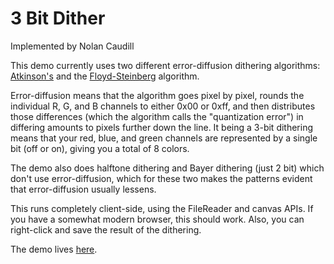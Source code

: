 
3 Bit Dither
==============
Implemented by Nolan Caudill

<p>This demo currently uses two different error-diffusion dithering algorithms: <a href="http://verlagmartinkoch.at/software/dither/index.html">Atkinson's</a> and the <a href="http://en.wikipedia.org/wiki/Floyd%E2%80%93Steinberg_dithering">Floyd-Steinberg</a> algorithm.

<p>Error-diffusion means that the algorithm goes pixel by pixel, rounds the individual R, G, and B channels to either 0x00 or 0xff, and then distributes those differences (which the algorithm calls the "quantization error") in differing amounts to pixels further down the line. It being a 3-bit dithering means that your red, blue, and green channels are represented by a single bit (off or on), giving you a total of 8 colors.</p>

<p>The demo also does halftone dithering and Bayer dithering (just 2 bit) which don't use error-diffusion, which for these two makes the patterns evident that error-diffusion usually lessens.</p>

<p>This runs completely client-side, using the FileReader and canvas APIs. If you have a somewhat modern browser, this should work. Also, you can right-click and save the result of the dithering.</p>

The demo lives <a href="http://mncaudill.github.com/3bitdither/">here</a>.
